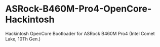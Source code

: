 # ASRock-B460M-Pro4-OpenCore-Hackintosh
Hackintosh OpenCore Bootloader for ASRock B460M Pro4 (Intel Comet Lake, 10Th Gen.)
